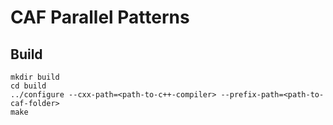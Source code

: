 # CAF Parallel Patterns

## Build

```
mkdir build
cd build
../configure --cxx-path=<path-to-c++-compiler> --prefix-path=<path-to-caf-folder>
make
```
